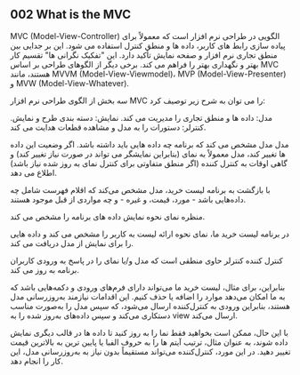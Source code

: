 ## 002 What is the MVC
MVC (Model-View-Controller) الگویی در طراحی نرم افزار است که معمولاً برای پیاده سازی رابط های کاربر، داده ها و منطق کنترل استفاده می شود. این بر جدایی بین منطق تجاری نرم افزار و صفحه نمایش تأکید دارد. این "تفکیک نگرانی ها" تقسیم کار بهتر و نگهداری بهتر را فراهم می کند. برخی دیگر از الگوهای طراحی بر اساس MVC هستند، مانند MVVM (Model-View-Viewmodel)، MVP (Model-View-Presenter) و MVW (Model-View-Whatever).

سه بخش از الگوی طراحی نرم افزار MVC را می توان به شرح زیر توصیف کرد:

مدل: داده ها و منطق تجاری را مدیریت می کند.
نمایش: دسته بندی طرح و نمایش.
کنترلر: دستورات را به مدل و مشاهده قطعات هدایت می کند.

مدل
مدل مشخص می کند که برنامه چه داده هایی باید داشته باشد. اگر وضعیت این داده ها تغییر کند، مدل معمولاً به نمای (بنابراین نمایشگر می تواند در صورت نیاز تغییر کند) و گاهی اوقات به کنترل کننده (اگر منطق متفاوتی برای کنترل نمای به روز شده نیاز باشد) اطلاع می دهد.

با بازگشت به برنامه لیست خرید، مدل مشخص می‌کند که اقلام فهرست شامل چه داده‌هایی باشد - مورد، قیمت، و غیره - و چه مواردی از قبل موجود هستند.

منظره
نمای نحوه نمایش داده های برنامه را مشخص می کند.

در برنامه لیست خرید ما، نمای نحوه ارائه لیست به کاربر را مشخص می کند و داده هایی را برای نمایش از مدل دریافت می کند.

کنترل کننده
کنترلر حاوی منطقی است که مدل و/یا نمای را در پاسخ به ورودی کاربران برنامه به روز می کند.

بنابراین، برای مثال، لیست خرید ما می‌تواند دارای فرم‌های ورودی و دکمه‌هایی باشد که به ما امکان می‌دهد موارد را اضافه یا حذف کنیم. این اقدامات نیازمند به‌روزرسانی مدل هستند، بنابراین ورودی به کنترل‌کننده ارسال می‌شود، که سپس مدل را به‌صورت مناسب دستکاری می‌کند و سپس داده‌های به‌روز شده را به view ارسال می‌کند.

با این حال، ممکن است بخواهید فقط نما را به روز کنید تا داده ها در قالب دیگری نمایش داده شوند، به عنوان مثال، ترتیب آیتم ها را به حروف الفبا یا پایین ترین به بالاترین قیمت تغییر دهید. در این مورد، کنترل‌کننده می‌تواند مستقیماً بدون نیاز به به‌روزرسانی مدل، این کار را انجام دهد.
